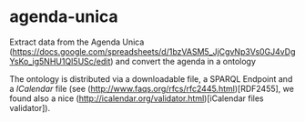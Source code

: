 # agenda-unica
Extract data from the Agenda Unica (https://docs.google.com/spreadsheets/d/1bzVASM5_JjCgvNp3Vs0GJ4vDgYsKo_ig5NHU1QI5USc/edit) and convert the agenda in a ontology

The ontology is distributed via a downloadable file, a SPARQL Endpoint and a
_ICalendar_ file (see (http://www.faqs.org/rfcs/rfc2445.html)[RDF2455], we found also 
a nice (http://icalendar.org/validator.html)[iCalendar files validator]).

